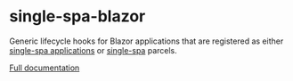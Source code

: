 # single-spa-blazor

Generic lifecycle hooks for Blazor applications that are registered as either [single-spa applications](https://github.com/single-spa/single-spa/blob/master/docs/applications.md#registered-applications) or [single-spa](https://github.com/single-spa/single-spa) parcels.

[Full documentation](https://single-spa.js.org/docs/ecosystem-react.html)
